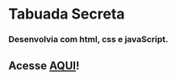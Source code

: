 # Tabuada Secreta

### Desenvolvia com html, css e javaScript.

## Acesse [AQUI](https://lbarbatto.github.io/tabuada/)!
